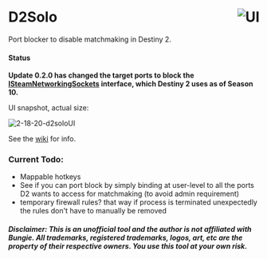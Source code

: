# D2Solo<a href="https://ci.appveyor.com/project/fmmmlee/d2solo"><img src="https://ci.appveyor.com/api/projects/status/github/fmmmlee/d2solo" alt="UI" align="right"/></a>

Port blocker to disable matchmaking in Destiny 2.

#### Status

**Update 0.2.0 has changed the target ports to block the [ISteamNetworkingSockets](https://github.com/ValveSoftware/GameNetworkingSockets) interface, which Destiny 2 uses as of Season 10.**

UI snapshot, actual size:

![2-18-20-d2soloUI](https://user-images.githubusercontent.com/30479162/74798244-1b91fd80-5282-11ea-91c2-54d8e9ad6632.png)

See the [wiki](https://github.com/fmmmlee/D2Solo/wiki) for info.

### Current Todo:

- Mappable hotkeys
- See if you can port block by simply binding at user-level to all the ports D2 wants to access for matchmaking (to avoid admin requirement)
- temporary firewall rules? that way if process is terminated unexpectedly the rules don't have to manually be removed



##### Disclaimer: This is an unofficial tool and the author is not affiliated with Bungie. All trademarks, registered trademarks, logos, art, etc are the property of their respective owners. You use this tool at your own risk.